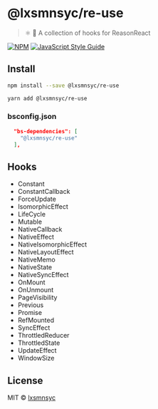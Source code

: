 # @lxsmnsyc/re-use

> ⚛️ 🎣 A collection of hooks for ReasonReact

[![NPM](https://img.shields.io/npm/v/@lxsmnsyc/re-use.svg)](https://www.npmjs.com/package/@lxsmnsyc/re-use) [![JavaScript Style Guide](https://img.shields.io/badge/code_style-standard-brightgreen.svg)](https://standardjs.com)

## Install

```bash
npm install --save @lxsmnsyc/re-use
```

```bash
yarn add @lxsmnsyc/re-use
```

### bsconfig.json

```json
  "bs-dependencies": [
    "@lxsmnsyc/re-use"
  ],
```

## Hooks

- Constant
- ConstantCallback
- ForceUpdate
- IsomorphicEffect
- LifeCycle
- Mutable
- NativeCallback
- NativeEffect
- NativeIsomorphicEffect
- NativeLayoutEffect
- NativeMemo
- NativeState
- NativeSyncEffect
- OnMount
- OnUnmount
- PageVisibility
- Previous
- Promise
- RefMounted
- SyncEffect
- ThrottledReducer
- ThrottledState
- UpdateEffect
- WindowSize

## License

MIT © [lxsmnsyc](https://github.com/lxsmnsyc)
